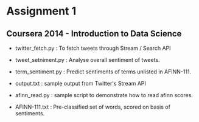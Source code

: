Assignment 1 
============

## Coursera 2014 - Introduction to Data Science

* twitter_fetch.py : To fetch tweets through Stream / Search API

* tweet_setniment.py : Analyse overall sentiment of tweets.

* term_sentiment.py : Predict sentiments of terms unlisted in AFINN-111.

* output.txt : sample output from Twitter's Stream API

* afinn_read.py : sample script to demonstrate how to read afinn scores.

* AFINN-111.txt : Pre-classified set of words, scored on basis of sentiments.


